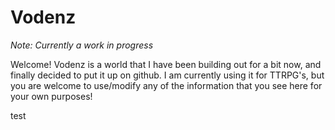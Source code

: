 # Vodenz

_Note: Currently a work in progress_

Welcome! Vodenz is a world that I have been building out for a bit now, and finally decided to put it up on github. I am currently using it for TTRPG's, but you are welcome to use/modify any of the information that you see here for your own purposes!


test